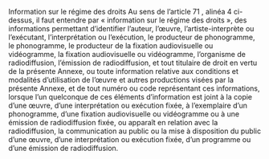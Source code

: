 Information sur le régime des droits
Au sens de l’article 71 , alinéa 4 ci-dessus, il faut entendre par « information sur le régime des
droits », des informations permettant d’identifier l’auteur, l’œuvre, l’artiste-interprète ou
l’exécutant,
l’interprétation ou l’exécution, le producteur de phonogramme, le phonogramme, le producteur de la
fixation audiovisuelle ou vidéogramme, la fixation audiovisuelle ou vidéogramme, l’organisme de
radiodiffusion, l’émission de radiodiffusion, et tout titulaire de droit en vertu de la présente
Annexe,
ou toute information relative aux conditions et modalités d’utilisation de l’œuvre et autres
productions visées par la présente Annexe, et de tout numéro ou code représentant ces
informations, lorsque l’un quelconque de ces éléments d’information est joint à la copie d’une
œuvre,
d’une interprétation ou exécution fixée, à l’exemplaire d’un phonogramme, d’une fixation
audiovisuelle ou vidéogramme ou à une émission de radiodiffusion fixée, ou apparaît en relation avec
la radiodiffusion, la communication au public ou la mise à disposition du public d’une œuvre, d’une
interprétation ou exécution fixée, d’un programme ou d’une émission de radiodiffusion.
